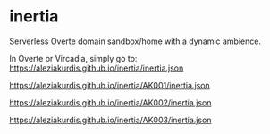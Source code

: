 # inertia
Serverless Overte domain sandbox/home with a dynamic ambience.


In Overte or Vircadia, simply go to:  
https://aleziakurdis.github.io/inertia/inertia.json  
  
https://aleziakurdis.github.io/inertia/AK001/inertia.json  
  
https://aleziakurdis.github.io/inertia/AK002/inertia.json  
 
https://aleziakurdis.github.io/inertia/AK003/inertia.json  
